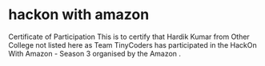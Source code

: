 # hackon with amazon

Certificate of Participation
This is to certify that
Hardik Kumar
from Other College not listed here as Team TinyCoders
has participated in the HackOn With Amazon - Season 3
organised by the Amazon .